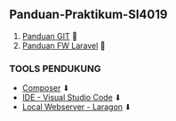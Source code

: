 ## Panduan-Praktikum-SI4019

1. [Panduan GIT](https://github.com/SI4019/Panduan-Praktikum-SI4019/tree/main/1-Panduan-GIT) 📒
2. [Panduan FW Laravel](https://github.com/SI4019/Panduan-Praktikum-SI4019/tree/main/2-Fw-Laravel) 📕

### TOOLS PENDUKUNG

- [Composer](https://getcomposer.org/Composer-Setup.exe) ⬇
- [IDE - Visual Studio Code](https://code.visualstudio.com/) ⬇
- [Local Webserver - Laragon](https://github.com/leokhoa/laragon/releases/download/5.0.0/laragon-wamp.exe) ⬇
